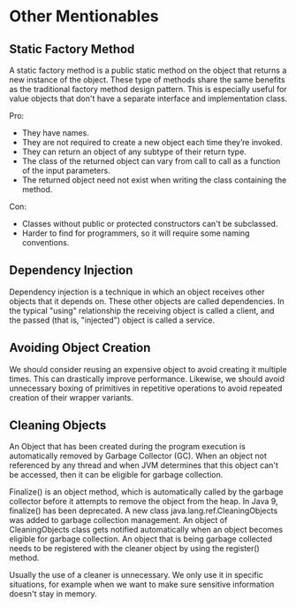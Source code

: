 # Other Mentionables

## Static Factory Method
A static factory method is a public static method on the object that returns a new instance of the object.
These type of methods share the same benefits as the traditional factory method design pattern.
This is especially useful for value objects that don't have a separate interface and implementation class.

Pro:
- They have names.
- They are not required to create a new object each time they’re invoked.
- They can return an object of any subtype of their return type.
- The class of the returned object can vary from call to call as a function of the input parameters.
- The returned object need not exist when writing the class containing the method.

Con:
- Classes without public or protected constructors can't be subclassed.
- Harder to find for programmers, so it will require some naming conventions.

## Dependency Injection
Dependency injection is a technique in which an object receives other objects that it depends on.
These other objects are called dependencies. In the typical "using" relationship the receiving object
is called a client, and the passed (that is, "injected") object is called a service.

## Avoiding Object Creation
We should consider reusing an expensive object to avoid creating it multiple times. This can drastically improve performance.
Likewise, we should avoid unnecessary boxing of primitives in repetitive operations to avoid repeated creation of their wrapper variants.

## Cleaning Objects
An Object that has been created during the program execution is automatically removed by Garbage Collector (GC).
When an object not referenced by any thread and when JVM determines that this object can't be accessed, then it can be eligible for garbage collection.

Finalize() is an object method, which is automatically called by the garbage collector before it attempts to remove the object from the heap.
In Java 9, finalize() has been deprecated. A new class java.lang.ref.CleaningObjects was added to garbage collection management.
An object of CleaningObjects class gets notified automatically when an object becomes eligible for garbage collection.
An object that is being garbage collected needs to be registered with the cleaner object by using the register() method.

Usually the use of a cleaner is unnecessary. We only use it in specific situations, for example when we want to make sure sensitive information doesn't stay in memory.
